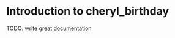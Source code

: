 # Introduction to cheryl_birthday

TODO: write [great documentation](http://jacobian.org/writing/what-to-write/)
